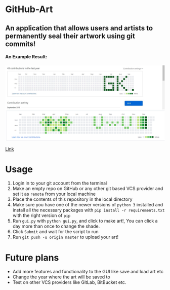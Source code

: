 GitHub-Art
====================

## An application that allows users and artists to permanently seal their artwork using git commits!

#### An Example Result:

![The End Result!](sample_result_1.jpg)
![The End Result!](sample_result_2.jpg)

[Link](https://github.com/test302?tab=overview&from=2018-12-01&to=2018-12-31)

# Usage

1. Login in to your git account from the terminal
2. Make an empty repo on GitHub or any other git based VCS provider and set it as `remote` from your local machine
3. Place the contents of this repository in the local directory
4. Make sure you have one of the newer versions of `python 3` installed and install all the necessary packages with `pip install -r requirements.txt` with the right version of `pip`
5. Run `gui.py` with `python gui.py`, and click to make art!, You can click a day more than once to change the shade.
6. Click `Submit` and wait for the script to run
7. Run `git push -u origin master` to upload your art!

# Future plans

- Add more features and functionality to the GUI like save and load art etc
- Change the year where the art will be saved to
- Test on other VCS providers like GitLab, BitBucket etc.
